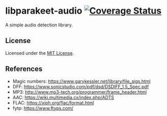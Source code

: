# libparakeet-audio [![Coverage Status](https://coveralls.io/repos/github/parakeet-rs/libparakeet-audio/badge.svg?branch=main)](https://coveralls.io/github/parakeet-rs/libparakeet-audio?branch=main)

A simple audio detection library.

## License

Licensed under the [MIT License](LICENSE.txt).

## References

- Magic numbers:
  https://www.garykessler.net/library/file_sigs.html
- DFF:
  https://www.sonicstudio.com/pdf/dsd/DSDIFF_1.5_Spec.pdf
- MP3:
  http://www.mp3-tech.org/programmer/frame_header.html
- AAC:
  https://wiki.multimedia.cx/index.php/ADTS
- FLAC:
  https://xiph.org/flac/format.html
- fytp:
  https://www.ftyps.com/
